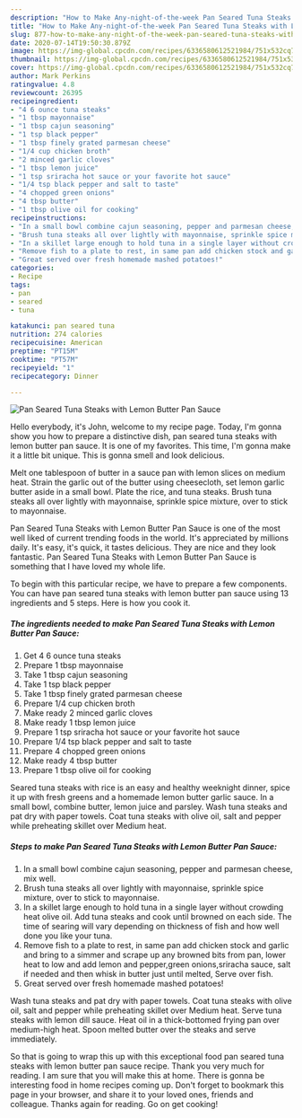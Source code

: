 ```yaml
---
description: "How to Make Any-night-of-the-week Pan Seared Tuna Steaks with Lemon Butter Pan Sauce"
title: "How to Make Any-night-of-the-week Pan Seared Tuna Steaks with Lemon Butter Pan Sauce"
slug: 877-how-to-make-any-night-of-the-week-pan-seared-tuna-steaks-with-lemon-butter-pan-sauce
date: 2020-07-14T19:50:30.879Z
image: https://img-global.cpcdn.com/recipes/6336580612521984/751x532cq70/pan-seared-tuna-steaks-with-lemon-butter-pan-sauce-recipe-main-photo.jpg
thumbnail: https://img-global.cpcdn.com/recipes/6336580612521984/751x532cq70/pan-seared-tuna-steaks-with-lemon-butter-pan-sauce-recipe-main-photo.jpg
cover: https://img-global.cpcdn.com/recipes/6336580612521984/751x532cq70/pan-seared-tuna-steaks-with-lemon-butter-pan-sauce-recipe-main-photo.jpg
author: Mark Perkins
ratingvalue: 4.8
reviewcount: 26395
recipeingredient:
- "4 6 ounce tuna steaks"
- "1 tbsp mayonnaise"
- "1 tbsp cajun seasoning"
- "1 tsp black pepper"
- "1 tbsp finely grated parmesan cheese"
- "1/4 cup chicken broth"
- "2 minced garlic cloves"
- "1 tbsp lemon juice"
- "1 tsp sriracha hot sauce or your favorite hot sauce"
- "1/4 tsp black pepper and salt to taste"
- "4 chopped green onions"
- "4 tbsp butter"
- "1 tbsp olive oil for cooking"
recipeinstructions:
- "In a small bowl combine cajun seasoning, pepper and parmesan cheese, mix well."
- "Brush tuna steaks all over lightly with mayonnaise, sprinkle spice mixture, over to stick to mayonnaise."
- "In a skillet large enough to hold tuna in a single layer without crowding heat olive oil. Add tuna steaks and cook until browned on each side. The time of searing will vary depending on thickness of fish and how well done you like your tuna."
- "Remove fish to a plate to rest, in same pan add chicken stock and garlic and bring to a simmer and scrape up any browned bits from pan, lower heat to low and add lemon and pepper,green onions,sriracha sauce, salt if needed and then whisk in butter just until melted, Serve over fish."
- "Great served over fresh homemade mashed potatoes!"
categories:
- Recipe
tags:
- pan
- seared
- tuna

katakunci: pan seared tuna 
nutrition: 274 calories
recipecuisine: American
preptime: "PT15M"
cooktime: "PT57M"
recipeyield: "1"
recipecategory: Dinner

---
```



![Pan Seared Tuna Steaks with Lemon Butter Pan Sauce](https://img-global.cpcdn.com/recipes/6336580612521984/751x532cq70/pan-seared-tuna-steaks-with-lemon-butter-pan-sauce-recipe-main-photo.jpg)

Hello everybody, it's John, welcome to my recipe page. Today, I'm gonna show you how to prepare a distinctive dish, pan seared tuna steaks with lemon butter pan sauce. It is one of my favorites. This time, I'm gonna make it a little bit unique. This is gonna smell and look delicious.

Melt one tablespoon of butter in a sauce pan with lemon slices on medium heat. Strain the garlic out of the butter using cheesecloth, set lemon garlic butter aside in a small bowl. Plate the rice, and tuna steaks. Brush tuna steaks all over lightly with mayonnaise, sprinkle spice mixture, over to stick to mayonnaise.

Pan Seared Tuna Steaks with Lemon Butter Pan Sauce is one of the most well liked of current trending foods in the world. It's appreciated by millions daily. It's easy, it's quick, it tastes delicious. They are nice and they look fantastic. Pan Seared Tuna Steaks with Lemon Butter Pan Sauce is something that I have loved my whole life.


To begin with this particular recipe, we have to prepare a few components. You can have pan seared tuna steaks with lemon butter pan sauce using 13 ingredients and 5 steps. Here is how you cook it.

<!--inarticleads1-->

##### The ingredients needed to make Pan Seared Tuna Steaks with Lemon Butter Pan Sauce:

1. Get 4 6 ounce tuna steaks
1. Prepare 1 tbsp mayonnaise
1. Take 1 tbsp cajun seasoning
1. Take 1 tsp black pepper
1. Take 1 tbsp finely grated parmesan cheese
1. Prepare 1/4 cup chicken broth
1. Make ready 2 minced garlic cloves
1. Make ready 1 tbsp lemon juice
1. Prepare 1 tsp sriracha hot sauce or your favorite hot sauce
1. Prepare 1/4 tsp black pepper and salt to taste
1. Prepare 4 chopped green onions
1. Make ready 4 tbsp butter
1. Prepare 1 tbsp olive oil for cooking


Seared tuna steaks with rice is an easy and healthy weeknight dinner, spice it up with fresh greens and a homemade lemon butter garlic sauce. In a small bowl, combine butter, lemon juice and parsley. Wash tuna steaks and pat dry with paper towels. Coat tuna steaks with olive oil, salt and pepper while preheating skillet over Medium heat. 

<!--inarticleads2-->

##### Steps to make Pan Seared Tuna Steaks with Lemon Butter Pan Sauce:

1. In a small bowl combine cajun seasoning, pepper and parmesan cheese, mix well.
1. Brush tuna steaks all over lightly with mayonnaise, sprinkle spice mixture, over to stick to mayonnaise.
1. In a skillet large enough to hold tuna in a single layer without crowding heat olive oil. Add tuna steaks and cook until browned on each side. The time of searing will vary depending on thickness of fish and how well done you like your tuna.
1. Remove fish to a plate to rest, in same pan add chicken stock and garlic and bring to a simmer and scrape up any browned bits from pan, lower heat to low and add lemon and pepper,green onions,sriracha sauce, salt if needed and then whisk in butter just until melted, Serve over fish.
1. Great served over fresh homemade mashed potatoes!


Wash tuna steaks and pat dry with paper towels. Coat tuna steaks with olive oil, salt and pepper while preheating skillet over Medium heat. Serve tuna steaks with lemon dill sauce. Heat oil in a thick-bottomed frying pan over medium-high heat. Spoon melted butter over the steaks and serve immediately. 

So that is going to wrap this up with this exceptional food pan seared tuna steaks with lemon butter pan sauce recipe. Thank you very much for reading. I am sure that you will make this at home. There is gonna be interesting food in home recipes coming up. Don't forget to bookmark this page in your browser, and share it to your loved ones, friends and colleague. Thanks again for reading. Go on get cooking!
